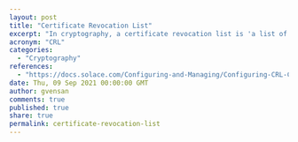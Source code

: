 ```yaml
---
layout: post
title: "Certificate Revocation List"
excerpt: "In cryptography, a certificate revocation list is 'a list of digital certificates that have been revoked by the issuing certificate authority before their scheduled expiration date and should no longer be trusted'."
acronym: "CRL"
categories:
  - "Cryptography"
references:
  - "https://docs.solace.com/Configuring-and-Managing/Configuring-CRL-Certificate-Revocation.htm"
date: Thu, 09 Sep 2021 00:00:00 GMT
author: gvensan
comments: true
published: true
share: true
permalink: certificate-revocation-list
---
```

